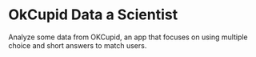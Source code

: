 # OkCupid Data a Scientist
 Analyze some data from OKCupid, an app that focuses on using multiple choice and short answers to match users.
